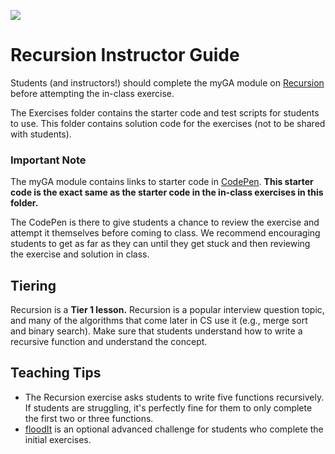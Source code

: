 ![](https://ga-dash.s3.amazonaws.com/production/assets/logo-9f88ae6c9c3871690e33280fcf557f33.png)

# Recursion Instructor Guide

Students (and instructors!) should complete the myGA module on [Recursion](https://my.generalassemb.ly/activities/773?from=dashboard&assignmentUuid=4cdfc361-13c8-48ec-9e6f-8ac374151e7f) before attempting the in-class exercise.

The Exercises folder contains the starter code and test scripts for students to use. This folder contains solution code for the exercises (not to be shared with students).

### Important Note
The myGA module contains links to starter code in [CodePen](https://codepen.io/GAmarketing/pen/oVNWjd). **This starter code is the exact same as the starter code in the in-class exercises in this folder.**

The CodePen is there to give students a chance to review the exercise and attempt it themselves before coming to class. We recommend encouraging students to get as far as they can until they get stuck and then reviewing the exercise and solution in class.

## Tiering
Recursion is a **Tier 1 lesson.** Recursion is a popular interview question topic, and many of the algorithms that come later in CS use it (e.g., merge sort and binary search). Make sure that students understand how to write a recursive function and understand the concept.

## Teaching Tips
* The Recursion exercise asks students to write five functions recursively. If students are struggling, it's perfectly fine for them to only complete the first two or three functions.
* [floodIt](https://git.generalassemb.ly/software-engineering-immersive/SEI-Course-Materials/tree/master/6_computer-science-materials/algorithms/recursion/exercises/floodIt-challenge) is an optional advanced challenge for students who complete the initial exercises.
